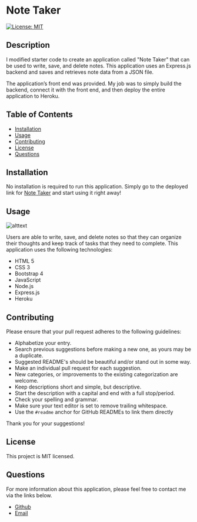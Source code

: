 # Note Taker

[![License: MIT](https://img.shields.io/badge/License-MIT-yellow.svg)](https://opensource.org/licenses/MIT)

## Description

I modified starter code to create an application called "Note Taker" that can be used to write, save, and delete notes. This application uses an Express.js backend and saves and retrieves note data from a JSON file.

The application’s front end was provided. My job was to simply build the backend, connect it with the front end, and then deploy the entire application to Heroku.

## Table of Contents

* [Installation](#installation)
* [Usage](#usage)
* [Contributing](#contributing)
* [License](#license)
* [Questions](#questions)

## Installation

No installation is required to run this application. Simply go to the deployed link for [Note Taker](https://milehighcoder-note-taker.herokuapp.com/) and start using it right away!

## Usage

![alttext](assets/note-taker.gif "App Preview")

Users are able to write, save, and delete notes so that they can organize their thoughts and keep track of tasks that they need to complete. This application uses the following technologies:

* HTML 5
* CSS 3
* Bootstrap 4
* JavaScript
* Node.js
* Express.js
* Heroku

## Contributing

Please ensure that your pull request adheres to the following guidelines:

* Alphabetize your entry.
* Search previous suggestions before making a new one, as yours may be a duplicate.
* Suggested README's should be beautiful and/or stand out in some way.
* Make an individual pull request for each suggestion.
* New categories, or improvements to the existing categorization are welcome.
* Keep descriptions short and simple, but descriptive.
* Start the description with a capital and end with a full stop/period.
* Check your spelling and grammar.
* Make sure your text editor is set to remove trailing whitespace.
* Use the `#readme` anchor for GitHub READMEs to link them directly

Thank you for your suggestions!

## License

This project is MIT licensed.

## Questions

For more information about this application, please feel free to contact me via the links below.

- [Github](https://www.github.com/milehighcoder)
- [Email](mailto:mgmartnz@icloud.com)
